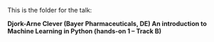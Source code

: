This is the folder for the talk:

**Djork-Arne Clever (Bayer Pharmaceuticals, DE)
An introduction to Machine Learning in Python (hands-on 1 – Track B)**
